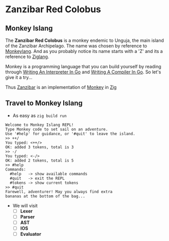 # Zanzibar Red Colobus

## Monkey Islang

The **Zanzibar Red Colobus** is a monkey endemic to Unguja, the main island of the Zanzibar Archipelago.
The name was chosen by reference to [Monkeylang](https://monkeylang.org/). And as you probably notice its
name starts with a 'Z' and its a reference to [Ziglang](https://ziglang.org/).

Monkey is a programming language that you can build yourself by reading through
[Writing An Interpreter In Go](https://interpreterbook.com/) and
[Writing A Compiler In Go](https://compilerbook.com/). So let's give it a try...

Thus [Zanzibar](https://github.com/gthvn1/zanzibar/) is an implementation of [Monkey](https://monkeylang.org/) in [Zig](https://ziglang.org/)

## Travel to Monkey Islang

- As easy as `zig build run`
```
Welcome to Monkey Islang REPL!
Type Monkey code to set sail on an adventure.
Use '#help' for guidance, or '#quit' to leave the island.
>> ++/
You typed: <++/>
OK: added 3 tokens, total is 3
>> -/
You typed: <-/>
OK: added 2 tokens, total is 5
>> #help
Commands:
  #help   -> show available commands
  #quit   -> exit the REPL
  #tokens -> show current tokens
>> #quit
Farewell, adventurer! May you always find extra
bananas at the bottom of the bag...
```
- We will visit
  - [ ] **Lexer**
  - [ ] **Parser**
  - [ ] **AST**
  - [ ] **IOS**
  - [ ] **Evaluator**
